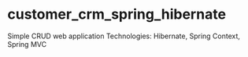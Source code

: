 # customer_crm_spring_hibernate
Simple CRUD web application
Technologies: Hibernate, Spring Context, Spring MVC
